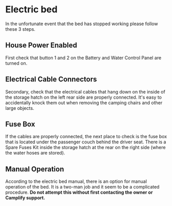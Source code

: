 # Electric bed
In the unfortunate event that the bed has stopped working please follow these 3 steps.

## House Power Enabled 
First check that button 1 and 2 on the Battery and Water Control Panel are turned on.

## Electrical Cable Connectors
Secondary, check that the electrical cables that hang down on the inside of the storage 
hatch on the left rear side are properly connected. It's easy to accidentally knock them out 
when removing the camping chairs and other large objects.

## Fuse Box
If the cables are properly connected, the next place to check is the fuse box that is located 
under the passenger couch behind the driver seat. There is a Spare Fuses Kit inside the storage 
hatch at the rear on the right side (where the water hoses are stored). 

## Manual Operation
According to the electric bed manual, there is an option for manual operation of the bed. 
It is a two-man job and it seem to be a complicated procedure. **Do not attempt this without 
first contacting the owner or Camplify support.**

